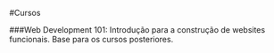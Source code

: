 #Cursos

###Web Development 101:
Introdução para a construção de websites funcionais. Base para os cursos posteriores.
